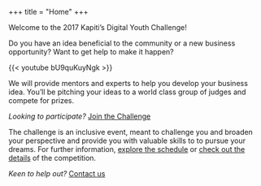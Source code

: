 +++
title = "Home"
+++

Welcome to the 2017 Kapiti’s Digital Youth Challenge!

Do you have an idea beneficial to the community or a new business opportunity? Want to get help to make it happen?

{{< youtube bU9quKuyNgk >}}

We will provide mentors and experts to help you develop your business idea. You’ll be pitching your ideas to a world class group of judges and compete for prizes.

_Looking to participate?_ [Join the Challenge](mailto:signup@dlf-kapiti.zendesk.com)

The challenge is an inclusive event, meant to challenge you and broaden your perspective and provide you with valuable skills to to pursue your dreams. For further information, [explore the schedule](/schedule) or [check out the details](/about) of the competition.

_Keen to help out?_ [Contact us](mailto:mentors@dlf-kapiti.zendesk.com)
